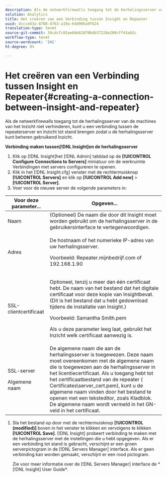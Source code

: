 ```yaml
---
description: Als de netwerkfirewalls toegang tot de herhalingsserver van de machines van het Inzicht niet verhinderen, kunt u een verbinding tussen de repeaterserver en Inzicht tot stand brengen zodat u de herhalingsserver kunt beheren gebruikend Inzicht.
solution: Analytics
title: Het creëren van een Verbinding tussen Insight en Repeater
uuid: dccce83a-8708-4763-a19a-64d905a9f624
translation-type: tm+mt
source-git-commit: 34cdcfc83ae6bb620706db37228e200cff43ab2c
workflow-type: tm+mt
source-wordcount: '341'
ht-degree: 0%

---
```



# Het creëren van een Verbinding tussen Insight en Repeater{#creating-a-connection-between-insight-and-repeater}

Als de netwerkfirewalls toegang tot de herhalingsserver van de machines van het Inzicht niet verhinderen, kunt u een verbinding tussen de repeaterserver en Inzicht tot stand brengen zodat u de herhalingsserver kunt beheren gebruikend Inzicht.

**Verbinding maken tussen[!DNL Insight]en de herhalingsserver**

1. Klik op [!DNL Insight]het [!DNL Admin] tabblad op de **[!UICONTROL Configure Connections to Servers]** miniatuur om de werkruimte Verbindingen met servers configureren te openen.
1. Klik in het [!DNL Insight.cfg] venster met de rechtermuisknop **[!UICONTROL Servers]** en klik op **[!UICONTROL Add new]** > **[!UICONTROL Server]**.
1. Voer voor de nieuwe server de volgende parameters in:

<table id="table_DD79587255134B5A888A0F57CF10E5B0"> 
 <thead> 
  <tr> 
   <th colname="col1" class="entry"> Voor deze parameter... </th> 
   <th colname="col2" class="entry"> Opgeven... </th> 
  </tr> 
 </thead>
 <tbody> 
  <tr> 
   <td colname="col1"> Naam </td> 
   <td colname="col2">(Optioneel) De naam die door dit <span class="keyword"> Insight</span> moet worden gebruikt om de herhalingsserver in de gebruikersinterface te vertegenwoordigen. </td> 
  </tr> 
  <tr> 
   <td colname="col1"> Adres </td> 
   <td colname="col2"> <p>De hostnaam of het numerieke IP-adres van uw herhalingsserver. </p> <p>Voorbeeld: <span class="filepath"> Repeater.mijnbedrijf.com</span> of 192.168.1.90 </p> </td> 
  </tr> 
  <tr> 
   <td colname="col1"> SSL-clientcertificaat </td> 
   <td colname="col2"> <p>Optioneel, tenzij u meer dan één certificaat hebt. De naam van het bestand dat het digitale certificaat voor deze kopie van <span class="keyword"> Insight</span>bevat. (Dit is het bestand dat u hebt gedownload tijdens de installatie van <span class="keyword"> Insight</span>.) </p> <p>Voorbeeld: <span class="filepath"> Samantha Smith.pem</span></p> <p>Als u deze parameter leeg laat, gebruikt het <span class="keyword"> Inzicht</span> welk certificaat aanwezig is. </p> </td> 
  </tr> 
  <tr> 
   <td colname="col1"> <p>SSL-server </p> <p>Algemene naam </p> </td> 
   <td colname="col2">De algemene naam die aan de herhalingsserver is toegewezen. Deze naam moet overeenkomen met de algemene naam die is toegewezen aan de herhalingsserver in het licentiecertificaat. Als u toegang hebt tot het certificaatbestand van de repeater (<span class="filepath"> Certificates\server_cert.pem</span>), kunt u de algemene naam vinden door het bestand te openen met een teksteditor, zoals Kladblok. De algemene naam wordt vermeld in het GN-veld in het certificaat. </td> 
  </tr> 
 </tbody> 
</table>

1. Sla het bestand op door met de rechtermuisknop **[!UICONTROL (modified)]** boven in het venster te klikken en vervolgens te klikken **[!UICONTROL Save]**. [!DNL Insight] probeert verbinding te maken met de herhalingsserver met de instellingen die u hebt opgegeven. Als er een verbinding tot stand is gebracht, verschijnt er een groen serverpictogram in de [!DNL Servers Manager] interface. Als er geen verbinding kan worden gemaakt, verschijnt er een rood pictogram.

   Zie voor meer informatie over de [!DNL Servers Manager] interface de * [!DNL Insight] User Guide*.

